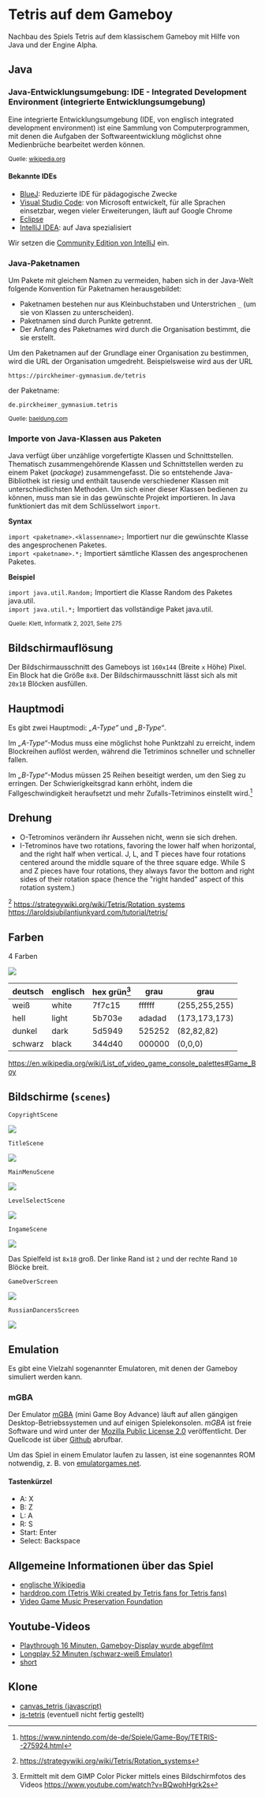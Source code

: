 # Tetris auf dem Gameboy

Nachbau des Spiels Tetris auf dem klassischem Gameboy mit Hilfe von Java und
der Engine Alpha.

## Java

### Java-Entwicklungsumgebung: IDE - Integrated Development Environment (integrierte Entwicklungsumgebung)

Eine integrierte Entwicklungsumgebung (IDE, von englisch integrated development environment) ist
eine Sammlung von Computerprogrammen, mit denen die Aufgaben der Softwareentwicklung
möglichst ohne Medienbrüche bearbeitet werden können.

<small>Quelle: [wikipedia.org](https://de.wikipedia.org/wiki/Integrierte_Entwicklungsumgebung)</small>

#### Bekannte IDEs

* [BlueJ](https://www.bluej.org/): Reduzierte IDE für pädagogische Zwecke
* [Visual Studio Code](https://code.visualstudio.com): von Microsoft entwickelt, für alle Sprachen einsetzbar, wegen vieler Erweiterungen, läuft auf Google Chrome
* [Eclipse](https://www.eclipse.org/downloads)
* [IntelliJ IDEA](https://www.jetbrains.com/de-de/idea): auf Java spezialisiert

Wir setzen die [Community Edition von IntelliJ](https://www.jetbrains.com/de-de/idea/download/other.html) ein.

### Java-Paketnamen

Um Pakete mit gleichem Namen zu vermeiden, haben sich in der Java-Welt folgende
Konvention für Paketnamen herausgebildet:

* Paketnamen bestehen nur aus Kleinbuchstaben und Unterstrichen `_` (um sie von Klassen zu unterscheiden).
* Paketnamen sind durch Punkte getrennt.
* Der Anfang des Paketnames wird durch die Organisation bestimmt, die sie erstellt.

Um den Paketnamen auf der Grundlage einer Organisation zu bestimmen, wird die URL der Organisation umgedreht.
Beispielsweise wird aus der URL

    https://pirckheimer-gymnasium.de/tetris

der Paketname:

    de.pirckheimer_gymnasium.tetris

<small>Quelle: [baeldung.com](https://www.baeldung.com/java-packages#1-naming-conventions)</small>

### Importe von Java-Klassen aus Paketen

Java verfügt über unzählige vorgefertigte Klassen und Schnittstellen. Thematisch zusammengehörende Klassen und
Schnittstellen werden zu einem Paket (*package*) zusammengefasst. Die so entstehende Java-Bibliothek ist riesig und
enthält tausende verschiedener Klassen mit unterschiedlichsten Methoden. Um sich einer dieser Klassen bedienen
zu können, muss man sie in das gewünschte Projekt importieren. In Java funktioniert das mit dem Schlüsselwort
`import`.

__Syntax__

`import <paketname>.<klassenname>;` Importiert nur die gewünschte Klasse des angesprochenen Paketes.<br>
`import <paketname>.*;` Importiert sämtliche Klassen des angesprochenen Paketes.

__Beispiel__

`import java.util.Random;` Importiert die Klasse Random des Paketes java.util.<br>
`import java.util.*;` Importiert das vollständige Paket java.util.

<small>Quelle: Klett, Informatik 2, 2021, Seite 275</small>

## Bildschirmauflösung

Der Bildschirmausschnitt des Gameboys ist `160x144` (Breite `x` Höhe)
Pixel. Ein Block hat die Größe `8x8`. Der Bildschirmausschnitt lässt
sich als mit `20x18` Blöcken ausfüllen.

## Hauptmodi

Es gibt zwei Hauptmodi: _„A-Type“_ und _„B-Type“_.

Im _„A-Type“_-Modus muss eine möglichst hohe Punktzahl zu erreicht, indem
Blockreihen auflöst werden, während die Tetriminos schneller und
schneller fallen.

Im _„B-Type“_-Modus müssen 25 Reihen beseitigt werden, um den Sieg
zu erringen. Der Schwierigkeitsgrad kann erhöht, indem
die Fallgeschwindigkeit heraufsetzt und mehr Zufalls-Tetriminos
einstellt wird.[^nitendo.com]

## Drehung

* O-Tetrominos verändern ihr Aussehen nicht, wenn sie sich drehen.
* I-Tetrominos have two rotations, favoring the lower half when horizontal, and the right half when vertical.
    J, L, and T pieces have four rotations centered around the middle square of the three square edge.
    While S and Z pieces have four rotations, they always favor the bottom and right sides of their rotation space (hence the "right handed" aspect of this rotation system.)

[^strategywiki.org] https://strategywiki.org/wiki/Tetris/Rotation_systems
https://laroldsjubilantjunkyard.com/tutorial/tetris/

## Farben

4 Farben

![](https://github.com/Josef-Friedrich/tetris-like-game/blob/main/misc/graphics/Colors.svg)

| deutsch | englisch | hex grün[^gimp-color-picker] | grau | grau |
|---------|-------|--------|----|-----|
| weiß    | white | 7f7c15 | ffffff | (255,255,255) |
| hell    | light | 5b703e | adadad | (173,173,173) |
| dunkel  | dark  | 5d5949 | 525252 | (82,82,82) |
| schwarz | black | 344d40 | 000000 | (0,0,0) |

https://en.wikipedia.org/wiki/List_of_video_game_console_palettes#Game_Boy

## Bildschirme (`scenes`)

`CopyrightScene`

![](https://github.com/Josef-Friedrich/tetris-like-game/blob/main/misc/graphics/screenshots/CopyrightScreen.png)

`TitleScene`

![](https://github.com/Josef-Friedrich/tetris-like-game/blob/main/misc/graphics/screenshots/TitleScreen.png)

`MainMenuScene`

![](https://github.com/Josef-Friedrich/tetris-like-game/blob/main/misc/graphics/screenshots/MainMenuScreen.png)

`LevelSelectScene`

![](https://github.com/Josef-Friedrich/tetris-like-game/blob/main/misc/graphics/screenshots/LevelSelectScreen.png)

`IngameScene`

![](https://github.com/Josef-Friedrich/tetris-like-game/blob/main/misc/graphics/screenshots/IngameScreen.png)


Das Spielfeld ist `8x18` groß. Der linke Rand ist `2` und der rechte
Rand `10` Blöcke breit.

`GameOverScreen`

![](https://github.com/Josef-Friedrich/tetris-like-game/blob/main/misc/graphics/screenshots/GameOverScreen.png)

`RussianDancersScreen`

![](https://github.com/Josef-Friedrich/tetris-like-game/blob/main/misc/graphics/screenshots/RussianDancersScreen.gif)

## Emulation

Es gibt eine Vielzahl sogenannter Emulatoren, mit denen der Gameboy
simuliert werden kann.

### mGBA

Der Emulator
[mGBA](https://mgba.io/downloads.html) (mini Game Boy Advance) läuft auf
allen gängigen Desktop-Betriebssystemen und auf einigen Spielekonsolen.
_mGBA_ ist freie Software und wird unter der [Mozilla Public License
2.0](https://github.com/mgba-emu/mgba/blob/master/LICENSE)
veröffentlicht. Der Quellcode ist über
[Github](https://github.com/mgba-emu/mgba) abrufbar.

Um das Spiel in einem Emulator laufen zu lassen, ist eine sogenanntes
ROM notwendig, z. B. von
[emulatorgames.net](https://www.emulatorgames.net/roms/gameboy/tetris-jue-v11/).

#### Tastenkürzel

- A: X
- B: Z
- L: A
- R: S
- Start: Enter
- Select: Backspace

## Allgemeine Informationen über das Spiel

- [englische Wikipedia](<https://en.wikipedia.org/wiki/Tetris_(Game_Boy_video_game)>)
- [harddrop.com (Tetris Wiki created by Tetris fans for Tetris fans)](https://harddrop.com/wiki/Tetris_%28Game_Boy%29)
- [Video Game Music Preservation Foundation](<http://www.vgmpf.com/Wiki/index.php?title=Tetris_(GB)>)

## Youtube-Videos

- [Playthrough 16 Minuten, Gameboy-Display wurde abgefilmt](https://www.youtube.com/watch?v=BQwohHgrk2s)
- [Longplay 52 Minuten (schwarz-weiß Emulator)](https://www.youtube.com/watch?v=VNbo1AGqKrI)
- [short](https://www.youtube.com/shorts/30vVpKAMu6g)

## Klone

- [canvas_tetris (javascript)](https://github.com/andyp123/canvas_tetris)
- [js-tetris](https://github.com/az23/js-tetris) (eventuell nicht fertig gestellt)

[^nitendo.com]: https://www.nintendo.com/de-de/Spiele/Game-Boy/TETRIS--275924.html
[^gimp-color-picker]: Ermittelt mit dem GIMP Color Picker mittels eines Bildschirmfotos des Videos https://www.youtube.com/watch?v=BQwohHgrk2s
[^strategywiki.org]: https://strategywiki.org/wiki/Tetris/Rotation_systems
